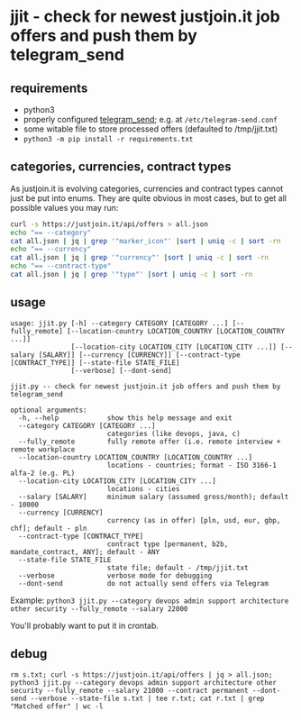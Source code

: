 # jjit - check for newest justjoin.it job offers and push them by telegram_send

## requirements
* python3
* properly configured [telegram_send](https://pypi.org/project/telegram-send/#installation); e.g. at `/etc/telegram-send.conf`
* some witable file to store processed offers (defaulted to /tmp/jjit.txt)
* `python3 -m pip install -r requirements.txt`

## categories, currencies, contract types

As justjoin.it is evolving categories, currencies and contract types cannot just be put into enums. They are quite obvious in most cases, but to get all possible values you may run:

```bash
curl -s https://justjoin.it/api/offers > all.json
echo "== --category"
cat all.json | jq | grep '"marker_icon"' |sort | uniq -c | sort -rn
echo "== --currency"
cat all.json | jq | grep '"currency"' |sort | uniq -c | sort -rn
echo "== --contract-type"
cat all.json | jq | grep '"type"' |sort | uniq -c | sort -rn
``` 

## usage
```
usage: jjit.py [-h] --category CATEGORY [CATEGORY ...] [--fully_remote] [--location-country LOCATION_COUNTRY [LOCATION_COUNTRY ...]]
               [--location-city LOCATION_CITY [LOCATION_CITY ...]] [--salary [SALARY]] [--currency [CURRENCY]] [--contract-type [CONTRACT_TYPE]] [--state-file STATE_FILE]
               [--verbose] [--dont-send]

jjit.py -- check for newest justjoin.it job offers and push them by telegram_send

optional arguments:
  -h, --help            show this help message and exit
  --category CATEGORY [CATEGORY ...]
                        categories (like devops, java, c)
  --fully_remote        fully remote offer (i.e. remote interview + remote workplace
  --location-country LOCATION_COUNTRY [LOCATION_COUNTRY ...]
                        locations - countries; format - ISO 3166-1 alfa-2 (e.g. PL)
  --location-city LOCATION_CITY [LOCATION_CITY ...]
                        locations - cities
  --salary [SALARY]     minimum salary (assumed gross/month); default - 10000
  --currency [CURRENCY]
                        currency (as in offer) [pln, usd, eur, gbp, chf]; default - pln
  --contract-type [CONTRACT_TYPE]
                        contract type [permanent, b2b, mandate_contract, ANY]; default - ANY
  --state-file STATE_FILE
                        state file; default - /tmp/jjit.txt
  --verbose             verbose mode for debugging
  --dont-send           do not actually send offers via Telegram
```

Example: `python3 jjit.py --category devops admin support architecture other security --fully_remote --salary 22000`

You'll probably want to put it in crontab.

## debug

```
rm s.txt; curl -s https://justjoin.it/api/offers | jq > all.json; python3 jjit.py --category devops admin support architecture other security --fully_remote --salary 21000 --contract permanent --dont-send --verbose --state-file s.txt | tee r.txt; cat r.txt | grep "Matched offer" | wc -l
```
